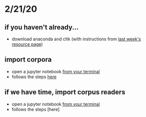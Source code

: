 # 2/21/20

## if you haven't already... 
- download anaconda and cltk (with instructions from [last week's resource page](/resources/feb14.md))

## import corpora

- open a jupyter notebook [from your terminal](/resources/runcltk)
- follows the steps [here](/resources/Tutorial1ImportedCorpora.ipynb)

## if we have time, import corpus readers
- open a jupyter notebook [from your terminal](/resources/runcltk)
- follows the steps [here]
